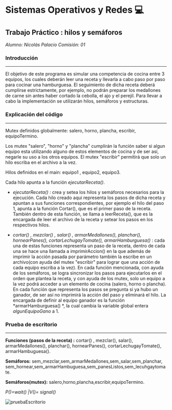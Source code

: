 # Sistemas Operativos y Redes 💻

##  Trabajo Práctico :  hilos y semáforos

*Alumno: Nicolás Palacio
Comisión: 01*

###  Introducción

------------


El objetivo de este programa es simular una competencia de cocina entre 3 equipos, los cuales deberán leer una receta y llevarla a cabo paso por paso para cocinar una hamburguesa. El seguimiento de dicha receta deberá cumplirse estrictamente, por ejemplo, no podrán preparar los medallones de carne sin antes haber cortado la cebolla, el ajo y el perejil. Para llevar a cabo la implementación se utilizarán hilos, semáforos y estructuras.

### Explicación del código

------------

Mutex definidos globalmente: salero, horno, plancha, escribir, equipoTermino.

Los mutex "salero", "horno" y "plancha" cumplirán la función saber si algun equipo esta utilizando alguno de estos elementos de cocina y de ser así, negarle su uso a los otros equipos. El mutex "escribir" permitirá que solo un hilo escriba en el archivo a la vez. 

Hilos definidos en el main: equipo1 , equipo2, equipo3. 

Cada hilo apunta a la función *ejecutarReceta()*.

- *ejecutarReceta() :*  crea y setea los hilos y semáforos necesarios para la ejecución. Cada hilo creado aqui representa los pasos de dicha receta y apuntan a sus funciones correspondientes, por ejemplo el hilo del paso 1, apunta a la función Cortar(), que es el primer paso de la receta. También dentro de esta función, se llama a leerReceta(), que es la encargada de leer el archivo de la receta y setear los pasos en los respectivos hilos.

- *cortar() , mezclar() , salar() , armarMedallones(), planchar(), hornearPanes(), cortarLechugayTomate(), armarHamburguesa()* :  cada una de estas funciones representa un paso de la receta, dentro de cada una se hace una llamada a imprimirAccion() en la que además de imprimir la acción pasada por parámetro también la escribe en un archivo(con ayuda del mutex "escribir" para lograr que una acción de cada equipo escriba a la vez). En cada función mencionada, con ayuda de los semáforos, se logra sincronizar los pasos para ejecutarlos en el orden que plantea la receta, y con ayuda de los mutex, solo un equipo a la vez podrá acceder a un elemento de cocina (salero, horno o plancha). 
  En cada función que representa los pasos se pregunta si ya hubo un ganador, de ser así no imprimirá la acción del paso y eliminará el hilo. La encargada de definir al equipo ganador es la función *armarHamburguesa() *, la cual cambia la variable global entera *algunEquipoGano* a 1.


### Prueba de escritorio

------------
**Funciones (pasos de la receta) :** cortar() , mezclar(), salar(), armarMedallones(), planchar(), hornearPanes(), cortarLechugayTomate(), armarHambuguesa().

**Semáforos:** sem_mezclar,sem_armarMedallones,sem_salar,sem_planchar,   sem_hornear,sem_armarHambuguesa,sem_panesListos,sem_lecuhgaytomate.

**Semáforos(mutex):** salero,horno,plancha,escribir,equipoTermino.

*P()=wait()   |V()= signal()*

![pruebaEscritorio](https://user-images.githubusercontent.com/69064260/96062095-36e1f680-0e6b-11eb-9330-f41f8720e9c2.png)
